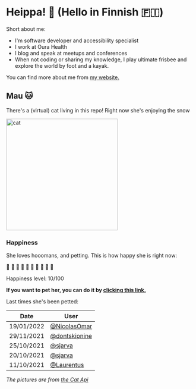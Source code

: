 # Heippa! :wave: (Hello in Finnish :finland:)

Short about me:
- I'm software developer and accessibility specialist
- I work at Oura Health
- I blog and speak at meetups and conferences
- When not coding or sharing my knowledge, I play ultimate frisbee and explore the world by foot and a kayak.

You can find more about me from [my website.](https://eevis.codes)

<!-- Cat Widget Start -->
## Mau :cat:

There's a (virtual) cat living in this repo! Right now she's enjoying the snow

<img src=https://cdn2.thecatapi.com/images/cdu.jpg alt="cat" width=300 />
  
### Happiness
  She loves hooomans, and petting. This is how happy she is right now: 
  
  :sparkling_heart: :black_heart: :black_heart: :black_heart: :black_heart: :black_heart: :black_heart: :black_heart: :black_heart: :black_heart: 
  
  Happiness level: 10/100
   
  **If you want to pet her, you can do it by [clicking this link.](https://github.com/eevajonnapanula/eevajonnapanula/issues/new?title=pet-cat&body=Just+submit+the+issue+-+that%27s+all+you+have+to+do+%3Acat%3A)**
  
  Last times she's been petted: 

Date | User
------- | ---------
 19/01/2022 | [@NicolasOmar](https://github.com/NicolasOmar)
29/11/2021 | [@dontskipnine](https://github.com/dontskipnine)
25/10/2021 | [@sjarva](https://github.com/sjarva)
20/10/2021 | [@sjarva](https://github.com/sjarva)
11/10/2021 | [@Laurentus](https://github.com/Laurentus)
  

*The pictures are from [the Cat Api](https://thecatapi.com/)*
<!-- Cat Widget End -->
